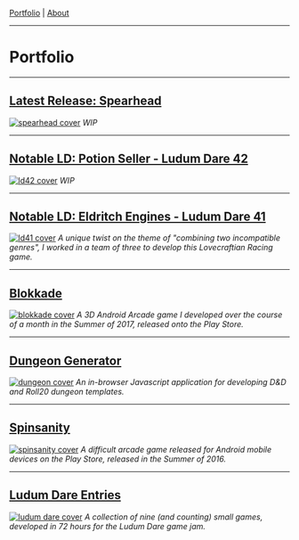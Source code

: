 [Portfolio](index.md) | [About](about.md)

____

# Portfolio

____

## [Latest Release: Spearhead](spearhead.md)
[![spearhead cover](https://cdn.discordapp.com/attachments/385469825750663169/486203566420262932/portfolio_spearhead.png)](ld41.html)
*WIP*


____

## [Notable LD: Potion Seller - Ludum Dare 42](ld42.md)
[![ld42 cover](https://cdn.discordapp.com/attachments/385469825750663169/486203389336616972/Portfolio_ps.png)](ld41.html)
*WIP*

____

## [Notable LD: Eldritch Engines - Ludum Dare 41](ld41.md)
[![ld41 cover](https://cdn.discordapp.com/attachments/385469825750663169/440978357337849876/portfolio_ee.png)](ld41.html)
*A unique twist on the theme of "combining two incompatible genres", I worked in a team of three to develop this Lovecraftian Racing game.*

____

## [Blokkade](blokkade.md)
[![blokkade cover](https://cdn.discordapp.com/attachments/385469825750663169/385469936203726849/blokkade.png)](blokkade.html)
*A 3D Android Arcade game I developed over the course of a month in the Summer of 2017, released onto the Play Store.*

____

## [Dungeon Generator](dungeon.md)
[![dungeon cover](https://media.discordapp.net/attachments/385469825750663169/385475330363621376/dungeon2.png?width=901&height=676)](dungeon.html)
*An in-browser Javascript application for developing D&D and Roll20 dungeon templates.*

____

## [Spinsanity](spinsanity.md)
[![spinsanity cover](https://cdn.discordapp.com/attachments/385469825750663169/385469952502792203/spinsanity.png)](spinsanity.html)
*A difficult arcade game released for Android mobile devices on the Play Store, released in the Summer of 2016.*

____

## [Ludum Dare Entries](ludum.md)
[![ludum dare cover](https://cdn.discordapp.com/attachments/385469825750663169/385469989345558529/ludum_dare_2.png)](ludum.html)
*A collection of nine (and counting) small games, developed in 72 hours for the Ludum Dare game jam.*
